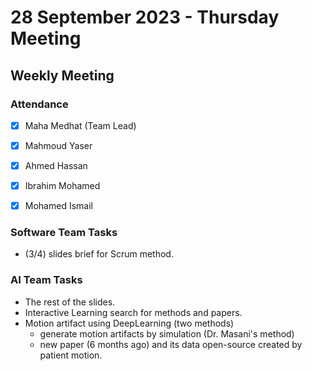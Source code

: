 # 28 September 2023 - Thursday Meeting
## Weekly Meeting

### Attendance
- [x] Maha Medhat (Team Lead)
- [x] Mahmoud Yaser
- [x] Ahmed Hassan
- [x] Ibrahim Mohamed
- [x] Mohamed Ismail


### Software Team Tasks
  - (3/4) slides brief for Scrum method.

### AI Team Tasks
  - The rest of the slides.
  - Interactive Learning search for methods and papers.
  - Motion artifact using DeepLearning (two methods)
     - generate motion artifacts by simulation (Dr. Masani's method)
     - new paper (6 months ago) and its data open-source created by patient motion.
